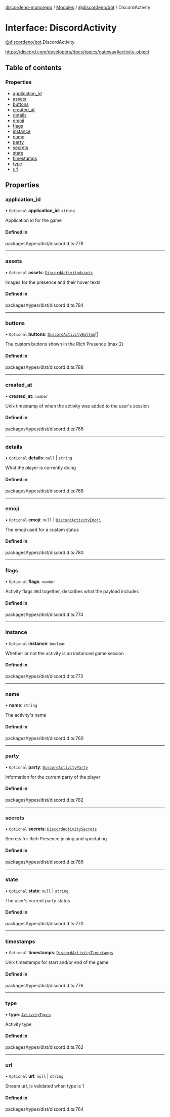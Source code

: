 [discordeno-monorepo](../README.md) / [Modules](../modules.md) / [@discordeno/bot](../modules/discordeno_bot.md) / DiscordActivity

# Interface: DiscordActivity

[@discordeno/bot](../modules/discordeno_bot.md).DiscordActivity

https://discord.com/developers/docs/topics/gateway#activity-object

## Table of contents

### Properties

- [application_id](discordeno_bot.DiscordActivity.md#application_id)
- [assets](discordeno_bot.DiscordActivity.md#assets)
- [buttons](discordeno_bot.DiscordActivity.md#buttons)
- [created_at](discordeno_bot.DiscordActivity.md#created_at)
- [details](discordeno_bot.DiscordActivity.md#details)
- [emoji](discordeno_bot.DiscordActivity.md#emoji)
- [flags](discordeno_bot.DiscordActivity.md#flags)
- [instance](discordeno_bot.DiscordActivity.md#instance)
- [name](discordeno_bot.DiscordActivity.md#name)
- [party](discordeno_bot.DiscordActivity.md#party)
- [secrets](discordeno_bot.DiscordActivity.md#secrets)
- [state](discordeno_bot.DiscordActivity.md#state)
- [timestamps](discordeno_bot.DiscordActivity.md#timestamps)
- [type](discordeno_bot.DiscordActivity.md#type)
- [url](discordeno_bot.DiscordActivity.md#url)

## Properties

### application_id

• `Optional` **application_id**: `string`

Application id for the game

#### Defined in

packages/types/dist/discord.d.ts:778

---

### assets

• `Optional` **assets**: [`DiscordActivityAssets`](discordeno_bot.DiscordActivityAssets.md)

Images for the presence and their hover texts

#### Defined in

packages/types/dist/discord.d.ts:784

---

### buttons

• `Optional` **buttons**: [`DiscordActivityButton`](discordeno_bot.DiscordActivityButton.md)[]

The custom buttons shown in the Rich Presence (max 2)

#### Defined in

packages/types/dist/discord.d.ts:788

---

### created_at

• **created_at**: `number`

Unix timestamp of when the activity was added to the user's session

#### Defined in

packages/types/dist/discord.d.ts:766

---

### details

• `Optional` **details**: `null` \| `string`

What the player is currently doing

#### Defined in

packages/types/dist/discord.d.ts:768

---

### emoji

• `Optional` **emoji**: `null` \| [`DiscordActivityEmoji`](discordeno_bot.DiscordActivityEmoji.md)

The emoji used for a custom status

#### Defined in

packages/types/dist/discord.d.ts:780

---

### flags

• `Optional` **flags**: `number`

Activity flags `OR`d together, describes what the payload includes

#### Defined in

packages/types/dist/discord.d.ts:774

---

### instance

• `Optional` **instance**: `boolean`

Whether or not the activity is an instanced game session

#### Defined in

packages/types/dist/discord.d.ts:772

---

### name

• **name**: `string`

The activity's name

#### Defined in

packages/types/dist/discord.d.ts:760

---

### party

• `Optional` **party**: [`DiscordActivityParty`](discordeno_bot.DiscordActivityParty.md)

Information for the current party of the player

#### Defined in

packages/types/dist/discord.d.ts:782

---

### secrets

• `Optional` **secrets**: [`DiscordActivitySecrets`](discordeno_bot.DiscordActivitySecrets.md)

Secrets for Rich Presence joining and spectating

#### Defined in

packages/types/dist/discord.d.ts:786

---

### state

• `Optional` **state**: `null` \| `string`

The user's current party status

#### Defined in

packages/types/dist/discord.d.ts:770

---

### timestamps

• `Optional` **timestamps**: [`DiscordActivityTimestamps`](discordeno_bot.DiscordActivityTimestamps.md)

Unix timestamps for start and/or end of the game

#### Defined in

packages/types/dist/discord.d.ts:776

---

### type

• **type**: [`ActivityTypes`](../enums/discordeno_bot.ActivityTypes.md)

Activity type

#### Defined in

packages/types/dist/discord.d.ts:762

---

### url

• `Optional` **url**: `null` \| `string`

Stream url, is validated when type is 1

#### Defined in

packages/types/dist/discord.d.ts:764
